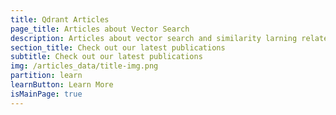 ```yaml
---
title: Qdrant Articles
page_title: Articles about Vector Search
description: Articles about vector search and similarity larning related topics. Latest updates on Qdrant vector search engine.
section_title: Check out our latest publications
subtitle: Check out our latest publications
img: /articles_data/title-img.png
partition: learn
learnButton: Learn More
isMainPage: true
---
```

